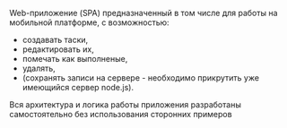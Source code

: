 Web-приложение (SPA) предназначенный в том числе для работы на мобильной платформе, с возможностью: 
- создавать таски, 
- редактировать их, 
- помечать как выполненые, 
- удалять, 
- (сохранять записи на сервере - необходимо прикрутить уже имеющийся сервер node.js). 

Вся архитектура и логика работы приложения разработаны самостоятельно без использования сторонних примеров